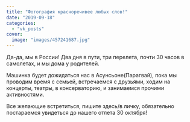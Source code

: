 ```yaml
---
title: "Фотография красноречивее любых слов!"
date: "2019-09-18"
categories: 
  - "vk_posts"
cover:
  image: "images/457241687.jpg"
---
```


Да-да, мы в России! Два дня в пути, три перелета, почти 30 часов в самолетах, и мы дома у родителей.

Машинка будет дожидаться нас в Асунсьоне(Парагвай), пока мы проводим время с семьей, встречаемся с друзьями, ходим на концерты, театры, в консерваторию, и занимаемся прочими активностями.

<!--more-->

Все желающие встретиться, пишите здесь/в личку, обязательно постараемся увидеться до нашего отлета 30 октября!
